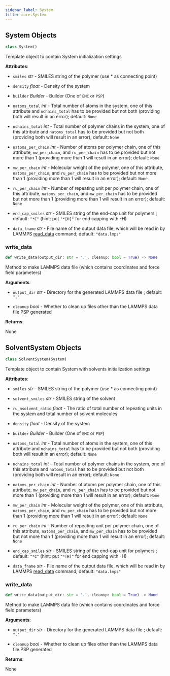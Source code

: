 ```yaml
---
sidebar_label: System
title: core.System
---
```


## System Objects

```python
class System()
```

Template object to contain System initialization settings

**Attributes**:

- `smiles` _str_ - SMILES string of the polymer (use * as connecting point)
  
- `density` _float_ - Density of the system
  
- `builder` _Builder_ - Builder (One of `EMC` or `PSP`)
  
- `natoms_total` _int_ - Total number of atoms in the system, one of
  this attribute and `nchains_total` has to be
  provided but not both (providing both will result
  in an error); default: `None`
  
- `nchains_total` _int_ - Total number of polymer chains in the system, one
  of this attribute and `natoms_total` has to be
  provided but not both (providing both will result
  in an error); default: `None`
  
- `natoms_per_chain` _int_ - Number of atoms per polymer chain, one of this
  attribute, `mw_per_chain`, and `ru_per_chain`
  has to be provided but not more than 1
  (providing more than 1 will result in an
  error); default: `None`
  
- `mw_per_chain` _int_ - Molecular weight of the polymer, one of this
  attribute, `natoms_per_chain`, and `ru_per_chain`
  has to be provided but not more than 1
  (providing more than 1 will result in an
  error); default: `None`
  
- `ru_per_chain` _int_ - Number of repeating unit per polymer chain, one of
  this attribute, `natoms_per_chain`, and
  `mw_per_chain` has to be provided but not more
  than 1 (providing more than 1 will result in an
  error); default: `None`
  
- `end_cap_smiles` _str_ - SMILES string of the end-cap unit for polymers
  ; default: `"*C"` (hint: put `"*[H]"` for end
  capping with -H)
  
- `data_fname` _str_ - File name of the output data file, which will be
  read in by LAMMPS
  [read_data](https://docs.lammps.org/read_data.html)
  command; default: `"data.lmps"`

### write\_data

```python
def write_data(output_dir: str = '.', cleanup: bool = True) -> None
```

Method to make LAMMPS data file (which contains coordinates and force
field parameters)

**Arguments**:

- `output_dir` _str_ - Directory for the generated LAMMPS data file
  ; default: `"."`
  
- `cleanup` _bool_ - Whether to clean up files other than the LAMMPS data
  file PSP generated
  

**Returns**:

  None

## SolventSystem Objects

```python
class SolventSystem(System)
```

Template object to contain System with solvents initialization settings

**Attributes**:

- `smiles` _str_ - SMILES string of the polymer (use * as connecting point)
  
- `solvent_smiles` _str_ - SMILES string of the solvent
  
- `ru_nsolvent_ratio` _float_ - The ratio of total number of repeating units
  in the system and total number of solvent
  molecules
  
- `density` _float_ - Density of the system
  
- `builder` _Builder_ - Builder (One of `EMC` or `PSP`)
  
- `natoms_total` _int_ - Total number of atoms in the system, one of
  this attribute and `nchains_total` has to be
  provided but not both (providing both will result
  in an error); default: `None`
  
- `nchains_total` _int_ - Total number of polymer chains in the system, one
  of this attribute and `natoms_total` has to be
  provided but not both (providing both will result
  in an error); default: `None`
  
- `natoms_per_chain` _int_ - Number of atoms per polymer chain, one of this
  attribute, `mw_per_chain`, and `ru_per_chain`
  has to be provided but not more than 1
  (providing more than 1 will result in an
  error); default: `None`
  
- `mw_per_chain` _int_ - Molecular weight of the polymer, one of this
  attribute, `natoms_per_chain`, and `ru_per_chain`
  has to be provided but not more than 1
  (providing more than 1 will result in an
  error); default: `None`
  
- `ru_per_chain` _int_ - Number of repeating unit per polymer chain, one of
  this attribute, `natoms_per_chain`, and
  `mw_per_chain` has to be provided but not more
  than 1 (providing more than 1 will result in an
  error); default: `None`
  
- `end_cap_smiles` _str_ - SMILES string of the end-cap unit for polymers
  ; default: `"*C"` (hint: put `"*[H]"` for end
  capping with -H)
  
- `data_fname` _str_ - File name of the output data file, which will be
  read in by LAMMPS
  [read_data](https://docs.lammps.org/read_data.html)
  command; default: `"data.lmps"`

### write\_data

```python
def write_data(output_dir: str = '.', cleanup: bool = True) -> None
```

Method to make LAMMPS data file (which contains coordinates and force
field parameters)

**Arguments**:

- `output_dir` _str_ - Directory for the generated LAMMPS data file
  ; default: `"."`
  
- `cleanup` _bool_ - Whether to clean up files other than the LAMMPS data
  file PSP generated
  

**Returns**:

  None

